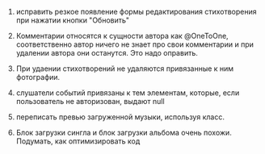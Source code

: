1) исправить резкое появление формы редактирования стихотворения 
   при нажатии кнопки "Обновить"
2) Комментарии относятся к сущности автора как @OneToOne, соответственно
   автор ничего не знает про свои комментарии и при удалении автора они останутся. 
   Это надо оправить.
   

4) При удаении стихотворений не удаляются привязанные к ним фотографии. 

5) слушатели событий привязаны к тем элементам, которые, если пользователь не авторизован, выдают null

6) переписать превью загруженной музыки, используя класс. 

7) Блок загрузки сингла и блок загрузки альбома очень похожи. Подумать, как оптимизировать код